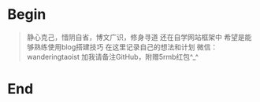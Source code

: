# Begin
> 静心克己，惜阴自省，博文广识，修身寻道
 还在自学网站框架中
 希望是能够熟练使用blog搭建技巧
 在这里记录自己的想法和计划
 微信：wanderingtaoist 加我请备注GitHub，附赠5rmb红包^_^


# End
